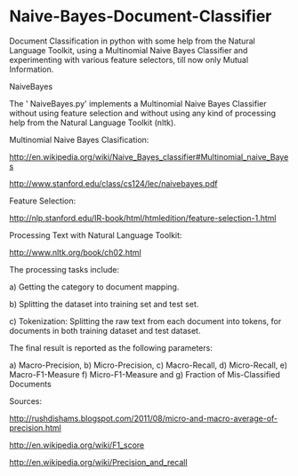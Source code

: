Naive-Bayes-Document-Classifier
===============================

Document Classification in python with some help from the Natural Language Toolkit, using a Multinomial Naive Bayes Classifier and experimenting with various feature selectors, till now only Mutual Information.

 NaiveBayes
 
 The ' NaiveBayes.py' implements a Multinomial Naive Bayes Classifier without using feature selection and without using 
 any kind of processing help from the Natural Language Toolkit (nltk). 
 
 
 Multinomial Naive Bayes Clasification:
 
 http://en.wikipedia.org/wiki/Naive_Bayes_classifier#Multinomial_naive_Bayes
 
 http://www.stanford.edu/class/cs124/lec/naivebayes.pdf
 
 
 Feature Selection:
 
 http://nlp.stanford.edu/IR-book/html/htmledition/feature-selection-1.html
 
 
 Processing Text with Natural Language Toolkit:
 
 http://www.nltk.org/book/ch02.html
 
The processing tasks include:

a) Getting the category to document mapping.

b) Splitting the dataset into training set and test set.

c) Tokenization: Splitting the raw text from each document into tokens, for documents in both training dataset and test dataset.

The final result is reported as the following parameters:

a) Macro-Precision,
b) Micro-Precision,
c) Macro-Recall,
d) Micro-Recall,
e) Macro-F1-Measure
f) Micro-F1-Measure and 
g) Fraction of Mis-Classified Documents

Sources:

http://rushdishams.blogspot.com/2011/08/micro-and-macro-average-of-precision.html

http://en.wikipedia.org/wiki/F1_score

http://en.wikipedia.org/wiki/Precision_and_recall




 
